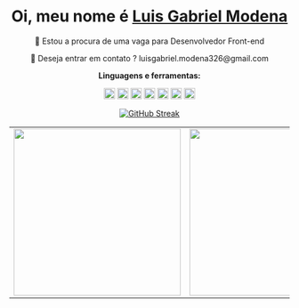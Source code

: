 
<div align='center'>
  <h1>
     Oi, meu nome é <a href="https://www.linkedin.com/in/luismodeena/" _blank>Luis Gabriel Modena</a>
  </h1>
  <p>🔎 Estou a procura de uma vaga para Desenvolvedor Front-end</p>
  <p>💼 Deseja entrar em contato ? luisgabriel.modena326@gmail.com</p>
  

**Linguagens e ferramentas:**  


<code><img height="20" src="https://img.icons8.com/fluency/48/000000/typescript.png"></code>
<code><img height="20" src="https://img.icons8.com/plasticine/100/000000/react.png"></code>
<code><img height="20" src="https://img.icons8.com/color/48/000000/javascript--v1.png"></code>
<code><img height="20" src="https://img.icons8.com/fluency/48/000000/node-js.png"></code>
<code><img height="20" src="https://img.icons8.com/color/48/000000/postgreesql.png"></code>
<code><img height="20" src="https://img.icons8.com/color/48/000000/css3.png"></code>
<code><img height="20" src="https://img.icons8.com/color/48/000000/html-5--v1.png"></code>
</div>





<div align="center">
  
  
 [![GitHub Streak](https://streak-stats.demolab.com?user=luismodenaa&theme=midnight-purple&hide_border=true)](https://git.io/streak-stats)

 
  <table>
    <tr>
    <td valign="top">
      <img height="300px" src="https://github-readme-stats-git-masterrstaa-rickstaa.vercel.app/api/top-langs/?username=luismodenaa&langs_count=8&theme=midnight-purple&hide_border=true"> 
    </td>
      <td valign="top">
              <img height="300px" src="https://github-readme-stats-git-masterrstaa-rickstaa.vercel.app/api/?username=luismodenaa&show_icons=true&theme=midnight-purple&include_all_commits=true&count_private=true&hide_border=true"/>
      </td>
  </tr>
</table>

  

</div>

  
  
  
